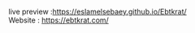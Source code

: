 live preview :https://eslamelsebaey.github.io/Ebtkrat/                                                                                                    
Website : https://ebtkrat.com/
